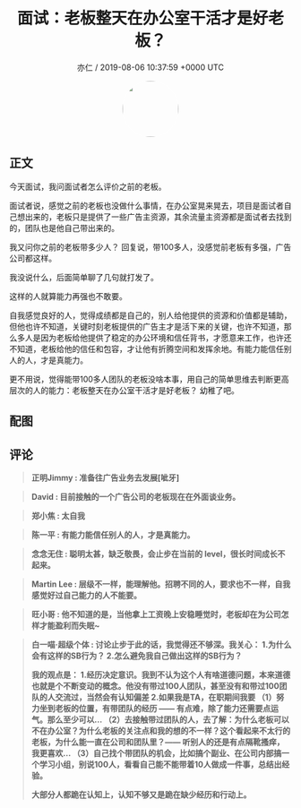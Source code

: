 <h1 align="center">面试：老板整天在办公室干活才是好老板？</h1>
<p align="center">
    <a>亦仁 / 2019-08-06 10:37:59 &#43;0000 UTC</a>
</p>

<div align="center">
    <img src="https://images.zsxq.com/Fn3NQqCN8nuGF86yZPXSbEsl0mb3?e=1590940799&amp;token=kIxbL07-8jAj8w1n4s9zv64FuZZNEATmlU_Vm6zD:pfbNc8W3hS0oYG_hyXXh_rHMHuc=" width="100" height="100" style="border:1px solid;border-radius:50%; color:#ffffff"/>
</div>

## 正文

<div>
今天面试，我问面试者怎么评价之前的老板。

面试者说，感觉之前的老板也没做什么事情，在办公室晃来晃去，项目是面试者自己想出来的，老板只是提供了一些广告主资源，其余流量主资源都是面试者去找到的，团队也是他自己带出来的。

我又问你之前的老板带多少人？ 回复说，带100多人，没感觉前老板有多强，广告公司都这样。

我没说什么，后面简单聊了几句就打发了。

这样的人就算能力再强也不敢要。

自我感觉良好的人，觉得成绩都是自己的，别人给他提供的资源和价值都是辅助，但他也许不知道，关键时刻老板提供的广告主才是活下来的关键，也许不知道，那么多人是因为老板给他提供了稳定的办公环境和信任背书，才愿意来工作，也许还不知道，老板给他的信任和包容，才让他有折腾空间和发挥余地。有能力能信任别人的人，才是真能力。

更不用说，觉得能带100多人团队的老板没啥本事，用自己的简单思维去判断更高层次的人的能力：老板整天在办公室干活才是好老板？ 幼稚了吧。
</div>

## 配图
<div class="image" align="center">

</div>

## 评论

<div align="left">
<div>

<blockquote >
<span> <strong>正明Jimmy : 准备往广告业务去发展[呲牙] </strong></span>
</blockquote>

<blockquote >
<span> <strong>David : 目前接触的一个广告公司的老板现在在外面谈业务。 </strong></span>
</blockquote>

<blockquote >
<span> <strong>郑小焦 : 太自我 </strong></span>
</blockquote>

<blockquote >
<span> <strong>陈一平 : 有能力能信任别人的人，才是真能力。 </strong></span>
</blockquote>

<blockquote >
<span> <strong>念念无住 : 聪明太甚，缺乏敬畏，会止步在当前的 level，很长时间成长不起来。 </strong></span>
</blockquote>

<blockquote >
<span> <strong>Martin Lee : 层级不一样，能理解他。招聘不同的人，要求也不一样，自我感觉好过自己能力的人不能要。 </strong></span>
</blockquote>

<blockquote >
<span> <strong>旺小哥 : 他不知道的是，当他拿上工资晚上安稳睡觉时，老板却在为公司怎样才能盈利而失眠~ </strong></span>
</blockquote>

<blockquote >
<span> <strong>白一喵·超级个体 : 讨论止步于此的话，我觉得还不够深。我关心：
1.为什么会有这样的SB行为？
2.怎么避免我自己做出这样的SB行为？

我的观点是：
1.经历决定意识。我到不认为这个人有啥道德问题，本来道德也就是个不断变动的概念。他没有带过100人团队，甚至没有和带过100团队的人交流过，当然会有认知偏差
2.如果我是TA，在职期间我要
（1）努力坐到老板的位置，有带团队的经历 —— 有点难，除了能力还需要点运气。那么至少可以…
（2）去接触带过团队的人，去了解：为什么老板可以不在办公室？为什么老板的关注点和我的想的不一样？这个看起来不太行的老板，为什么能一直在公司和团队里？—— 听别人的还是有点隔靴搔痒，我更喜欢…
（3）自己找个带团队的机会，比如搞个副业、在公司内部搞一个学习小组，别说100人，看看自己能不能带着10人做成一件事，总结出经验。

大部分人都跪在认知上，认知不够又是跪在缺少经历和行动上。 </strong></span>
</blockquote>

</div>
</div>